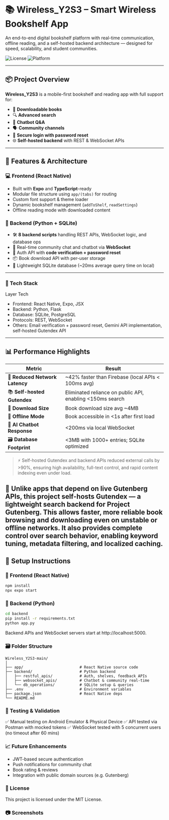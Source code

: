 # 📚 Wireless_Y2S3 – Smart Wireless Bookshelf App

An end-to-end digital bookshelf platform with real-time communication, offline reading, and a self-hosted backend architecture — designed for speed, scalability, and student communities.

![License](https://img.shields.io/badge/license-MIT-green)
![Platform](https://img.shields.io/badge/platform-React%20Native%20%7C%20Python-blue)

---

## 📦 Project Overview

**Wireless_Y2S3** is a mobile-first bookshelf and reading app with full support for:
- 📘 **Downloadable books**
- 🔍 **Advanced search**
- 🧠 **Chatbot Q&A**
- 🗣️ **Community channels**
- 🔐 **Secure login with password reset**
- 🌐 **Self-hosted backend** with REST & WebSocket APIs

---

## 🚀 Features & Architecture

### 💻 Frontend (React Native)
- Built with **Expo** and **TypeScript**-ready
- Modular file structure using `app/(tabs)` for routing
- Custom font support & theme loader
- Dynamic bookshelf management (`addToShelf`, `readSettings`)
- Offline reading mode with downloaded content

### 🧠 Backend (Python + SQLite)
- 🛠️ **8 backend scripts** handling REST APIs, WebSocket logic, and database ops
- 💬 Real-time community chat and chatbot via **WebSocket**
- 🔐 Auth API with **code verification + password reset**
- 📦 Book download API with per-user storage
- 📂 Lightweight SQLite database (~20ms average query time on local)

---

### 🧠 Tech Stack
Layer	Tech
- Frontend: React Native, Expo, JSX
- Backend: Python, Flask 
- Database: SQLite, PostgreSQL
- Protocols: REST, WebSocket
- Others: Email verification + password reset, Gemini API implementation, self-hosted Gutendex API

---

## 📊 Performance Highlights

| Metric                          | Result                      |
|---------------------------------|-----------------------------|
| 📡 **Reduced Network Latency** | ~42% faster than Firebase (local APIs < 100ms avg) |
| 📚 **Self-hosted Gutendex** | Eliminated reliance on public API, enabling <150ms search
| 📁 **Download Size**           | Book download size avg ~4MB |
| 🔌 **Offline Mode**            | Book accessible in <1s after first load |
| 🧠 **AI Chatbot Response**     | <200ms via local WebSocket |
| 🗃️ **Database Footprint**     | <3MB with 1000+ entries; SQLite optimized |

> ⚡ Self-hosted Gutendex and backend APIs reduced external calls by >90%, ensuring high availability, full-text control, and rapid content indexing even under load.

🧠 Unlike apps that depend on live Gutenberg APIs, this project self-hosts Gutendex — a lightweight search backend for Project Gutenberg.
This allows faster, more reliable book browsing and downloading even on unstable or offline networks.
It also provides complete control over search behavior, enabling keyword tuning, metadata filtering, and localized caching.
---

## 🔧 Setup Instructions

### 📱 Frontend (React Native)

```bash
npm install
npx expo start
```

### 🐍 Backend (Python)
```bash
cd backend
pip install -r requirements.txt
python app.py
```

Backend APIs and WebSocket servers start at http://localhost:5000.

### 🗃️ Folder Structure
```
Wireless_Y2S3-main/
│
├── app/                         # React Native source code
├── backend/                     # Python backend
│   ├── restful_apis/            # Auth, shelves, feedback APIs
│   ├── websocket_apis/          # Chatbot & community real-time
│   └── db_operations/           # SQLite setup & queries
├── .env                         # Environment variables
├── package.json                 # React Native deps
└── README.md
```

### 🧪 Testing & Validation
✅ Manual testing on Android Emulator & Physical Device
✅ API tested via Postman with mocked tokens
✅ WebSocket tested with 5 concurrent users (no timeout after 60 mins)


### 📈 Future Enhancements
 - JWT-based secure authentication
 - Push notifications for community chat
 - Book rating & reviews
 - Integration with public domain sources (e.g. Gutenberg)

### 📄 License
This project is licensed under the MIT License.

### 📷 Screenshots
